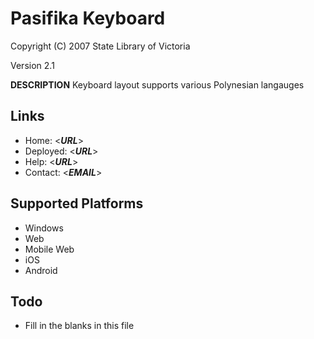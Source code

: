 Pasifika Keyboard
=====================

Copyright (C) 2007 State Library of Victoria

Version 2.1

__DESCRIPTION__
Keyboard layout supports various Polynesian langauges

Links
-----

 * Home:     <___URL___>
 * Deployed: <___URL___>
 * Help:     <___URL___>
 * Contact:  <___EMAIL___>

Supported Platforms
-------------------
 * Windows
 * Web
 * Mobile Web
 * iOS
 * Android

Todo
----

 * Fill in the blanks in this file
 
